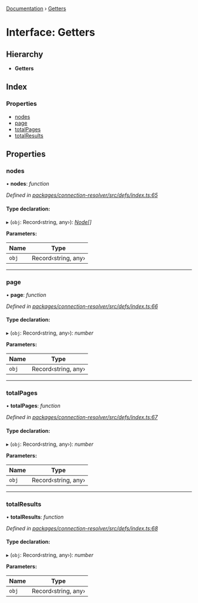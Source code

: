 [Documentation](../README.md) › [Getters](getters.md)

# Interface: Getters

## Hierarchy

* **Getters**

## Index

### Properties

* [nodes](getters.md#nodes)
* [page](getters.md#page)
* [totalPages](getters.md#totalpages)
* [totalResults](getters.md#totalresults)

## Properties

###  nodes

• **nodes**: *function*

*Defined in [packages/connection-resolver/src/defs/index.ts:65](https://github.com/badbatch/graphql-box/blob/48579b3/packages/connection-resolver/src/defs/index.ts#L65)*

#### Type declaration:

▸ (`obj`: Record‹string, any›): *[Node](../README.md#node)[]*

**Parameters:**

Name | Type |
------ | ------ |
`obj` | Record‹string, any› |

___

###  page

• **page**: *function*

*Defined in [packages/connection-resolver/src/defs/index.ts:66](https://github.com/badbatch/graphql-box/blob/48579b3/packages/connection-resolver/src/defs/index.ts#L66)*

#### Type declaration:

▸ (`obj`: Record‹string, any›): *number*

**Parameters:**

Name | Type |
------ | ------ |
`obj` | Record‹string, any› |

___

###  totalPages

• **totalPages**: *function*

*Defined in [packages/connection-resolver/src/defs/index.ts:67](https://github.com/badbatch/graphql-box/blob/48579b3/packages/connection-resolver/src/defs/index.ts#L67)*

#### Type declaration:

▸ (`obj`: Record‹string, any›): *number*

**Parameters:**

Name | Type |
------ | ------ |
`obj` | Record‹string, any› |

___

###  totalResults

• **totalResults**: *function*

*Defined in [packages/connection-resolver/src/defs/index.ts:68](https://github.com/badbatch/graphql-box/blob/48579b3/packages/connection-resolver/src/defs/index.ts#L68)*

#### Type declaration:

▸ (`obj`: Record‹string, any›): *number*

**Parameters:**

Name | Type |
------ | ------ |
`obj` | Record‹string, any› |

